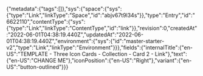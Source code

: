 {"metadata":{"tags":[]},"sys":{"space":{"sys":{"type":"Link","linkType":"Space","id":"abjv67t9l34s"}},"type":"Entry","id":"6622110","contentType":{"sys":{"type":"Link","linkType":"ContentType","id":"link"}},"revision":0,"createdAt":"2022-06-01T04:38:19.440Z","updatedAt":"2022-06-01T04:38:19.440Z","environment":{"sys":{"id":"master-starter-v2","type":"Link","linkType":"Environment"}}},"fields":{"internalTitle":{"en-US":"TEMPLATE - Three Icon Cards - Collection - Card 2 - Link"},"text":{"en-US":"CHANGE ME"},"iconPosition":{"en-US":"Right"},"variant":{"en-US":"button-outlined"}}}